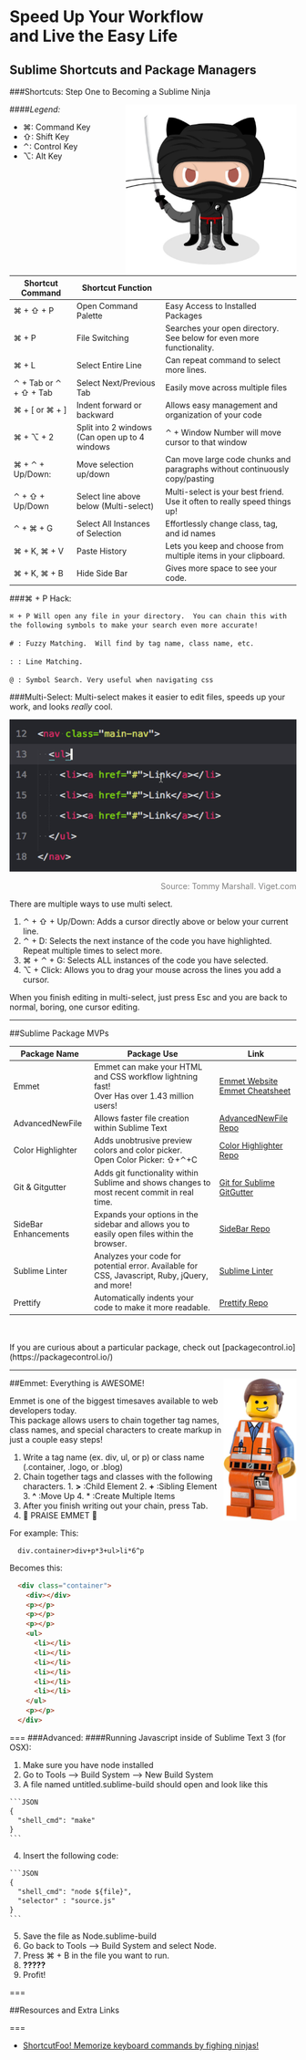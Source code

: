 # Speed Up Your Workflow <br/> and Live the Easy Life


## Sublime Shortcuts and Package Managers





###Shortcuts: Step One to Becoming a Sublime Ninja

<img align="right" height="300px" src="dojocat.jpg" alt="">

####*Legend:*
  * ⌘: Command Key
  * ⇧: Shift Key
  * ⌃: Control Key
  * ⌥: Alt Key

| **Shortcut Command**  | **Shortcut Function** |  |
| ------------- | ----------------- | ------------------- |
| ⌘ + ⇧ + P    | Open Command Palette| Easy Access to Installed Packages |
| ⌘ + P         | File Switching      | Searches your open directory.  See below for even more functionality. |
| ⌘ + L  | Select Entire Line     | Can repeat command to select more lines.   |
| ⌃ + Tab or ⌃ + ⇧ + Tab  | Select Next/Previous Tab      | Easily move across multiple files |
| ⌘ + [ or ⌘ + ]  | Indent forward or backward     | Allows easy management and organization of your code |
| ⌘ + ⌥ + 2  | Split into 2 windows <br/> (Can open up to 4 windows|  ⌃ + Window Number will move cursor to that window                   |
| ⌘ + ⌃ + Up/Down:  | Move selection up/down      | Can move large code chunks and paragraphs without continuously copy/pasting |
| ⌃ + ⇧ + Up/Down  | Select line above below (Multi-select)     | Multi-select is your best friend.  Use it often to really speed things up! |
| ⌃ + ⌘ + G  | Select All Instances of Selection      | Effortlessly change class, tag, and id names |
| ⌘ + K, ⌘ + V  | Paste History | Lets you keep and choose from multiple items in your clipboard. |
| ⌘ + K, ⌘ + B  | Hide Side Bar | Gives more space to see your code.  |




###⌘ + P Hack:
```
⌘ + P Will open any file in your directory.  You can chain this with the following symbols to make your search even more accurate!

# : Fuzzy Matching.  Will find by tag name, class name, etc.

: : Line Matching.

@ : Symbol Search. Very useful when navigating css
```

###Multi-Select:
Multi-select makes it easier to edit files, speeds up your work, and looks *really* cool.

<img src="sublimegif.gif">
<p style="color:grey" align="right">Source: Tommy Marshall. Viget.com</p>

There are multiple ways to use multi select.

  1. ⌃ + ⇧ + Up/Down: Adds a cursor directly above or below your current line.
  2. ⌃ + D: Selects the next instance of the code you have highlighted.  Repeat multiple times to select more.
  3. ⌘ + ⌃ + G: Selects ALL instances of the code you have selected.
  4. ⌥ + Click: Allows you to drag your mouse across the lines you add a cursor.

When you finish editing in multi-select, just press Esc and you are back to normal, boring, one cursor editing.



---
##Sublime Package MVPs

| **Package Name**  | **Package Use** | Link |
| ------------- | ----------------- | ------------------- |
|  Emmet   | Emmet can make your HTML and CSS workflow lightning fast! <br/>Over Has over 1.43 million users! | [Emmet Website](http://emmet.io/) <br/> [Emmet Cheatsheet](http://docs.emmet.io/cheat-sheet/) |
|  AdvancedNewFile  | Allows faster file creation within Sublime Text | [AdvancedNewFile Repo](https://github.com/skuroda/Sublime-AdvancedNewFile) |
|  Color Highlighter  | Adds unobtrusive preview colors and color picker. <br/> Open Color Picker: ⇧+⌃+C | [Color Highlighter Repo](https://packagecontrol.io/packages/Color%20Highlighter) |
|  Git & Gitgutter  | Adds git functionality within Sublime and shows changes to most recent commit in real time. | [Git for Sublime](https://github.com/kemayo/sublime-text-git) <br/> [GitGutter](https://github.com/jisaacks/GitGutter) |
|  SideBar Enhancements  | Expands your options in the sidebar and allows you to easily open files within the browser. | [SideBar Repo](https://github.com/titoBouzout/SideBarEnhancements) |
|  Sublime Linter  | Analyzes your code for potential error.  Available for CSS, Javascript, Ruby, jQuery, and more! | [Sublime Linter](http://www.sublimelinter.com/en/latest/about.html) |
|  Prettify  | Automatically indents your code to make it more readable. | [Prettify Repo](https://github.com/victorporof/Sublime-HTMLPrettify) |

<br>
<br>
If you are curious about a particular package, check out [packagecontrol.io](https://packagecontrol.io/)

---
##Emmet: Everything is AWESOME!
<img align="right"  height="250px" src="emmet.jpg" alt="">

  Emmet is one of the biggest timesaves available to web developers today.  <br>  This package allows users to chain together tag names, class names, and special characters to create markup in just a couple easy steps!

  1. Write a tag name (ex. div, ul, or p) or class name (.container, .logo, or .blog)
  2. Chain together tags and classes with the following characters.
    1. **>** :Child Element
    2. **+** :Sibling Element
    3. **^** :Move Up
    4. * :Create Multiple Items
  3. After you finish writing out your chain, press Tab.
  4. :raised_hands: PRAISE EMMET :raised_hands:


  For example:
  This:
  ```
    div.container>div+p*3+ul>li*6^p
  ```
  Becomes this:
  ```HTML
    <div class="container">
      <div></div>
      <p></p>
      <p></p>
      <p></p>
      <ul>
        <li></li>
        <li></li>
        <li></li>
        <li></li>
        <li></li>
        <li></li>
      </ul>
      <p></p>
    </div>
  ```


===
###Advanced:
####Running Javascript inside of Sublime Text 3 (for OSX):
  1. Make sure you have node installed
  2. Go to Tools --> Build System --> New Build System
  3. A file named untitled.sublime-build should open and look like this

    ```JSON
    {
      "shell_cmd": "make"
    }
    ```

  4. Insert the following code:

    ```JSON
    {
      "shell_cmd": "node ${file}",
      "selector" : "source.js"
    }
    ```

  5. Save the file as Node.sublime-build
  6. Go back to Tools --> Build System and select Node.
  7. Press ⌘ + B in the file you want to run.
  8. **?????**
  9. Profit!

===

##Resources and Extra Links

===
  + [ShortcutFoo! Memorize keyboard commands by fighing ninjas!](https://www.shortcutfoo.com/app/dojos/sublime-text-3-mac)
